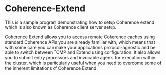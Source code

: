 # Coherence-Extend

This is a sample program demonstrating how to setup Coherence extend which is also known as Coherence client server setup.

Coherence Extend allows you to access remote Coherence caches using standard Coherence APIs you are already familiar with,
which means that with some care you can make your applications protocol-agnostic and be able to switch between TCMP and Extend 
using configuration. It also allows you to submit entry processors and invocable agents for execution within the cluster, 
which is particularly useful when you need to overcome some of the inherent limitations of Coherence Extend.

